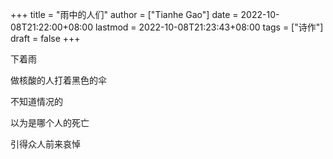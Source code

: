 +++
title = "雨中的人们"
author = ["Tianhe Gao"]
date = 2022-10-08T21:22:00+08:00
lastmod = 2022-10-08T21:23:43+08:00
tags = ["诗作"]
draft = false
+++

下着雨

做核酸的人打着黑色的伞

不知道情况的

以为是哪个人的死亡

引得众人前来哀悼